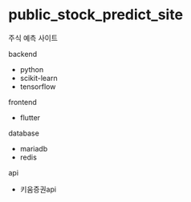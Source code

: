 # public_stock_predict_site

주식 예측 사이트

backend
- python
- scikit-learn
- tensorflow

frontend
- flutter

database
- mariadb
- redis

api
- 키움증권api
